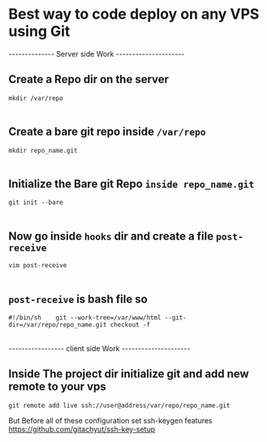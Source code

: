# Best way to code deploy on any VPS using Git<br>
-------------- Server side Work --------------------- <br>

## Create a Repo dir on the server <br>
`mkdir /var/repo` <br>
<br>
## Create a bare git repo inside `/var/repo` <br>
`mkdir repo_name.git`<br>
<br>
## Initialize the Bare git Repo `inside repo_name.git ` <br>
`git init --bare`<br>
<br>
## Now go inside  `hooks` dir and create a file `post-receive` <br>
`vim post-receive`<br>
<br>

## `post-receive` is bash file so  <br>
`#!/bin/sh   
git --work-tree=/var/www/html --git-dir=/var/repo/repo_name.git checkout -f`<br>
<br>

----------------- client side Work --------------------- <br>

## Inside The project dir initialize git and add new remote to your vps <br>
`git remote add live ssh://user@address/var/repo/repo_name.git`
<br>

But Before all of these configuration set ssh-keygen features https://github.com/gitachyut/ssh-key-setup
